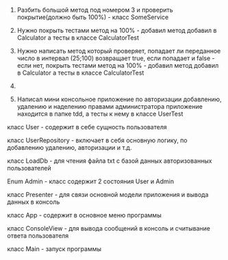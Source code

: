1) Разбить большой метод под номером 3 и проверить покрытие(должно быть 100%) - класс SomeService

2) Нужно покрыть тестами метод на 100% - добавил метод добавил в Calculator а тесты в классе CalculatorTest

3) Нужно написать метод который проверяет, попадает ли переданное число в интервал (25;100) возвращает true,
если попадает и false - если нет, покрыть тестами метод на 100% - добавил метод добавил в Calculator а тесты
в классе CalculatorTest
4)
5) Написал мини консольное приложение по авторизации добавлению, удалению и наделению правами администратора
приложение находится в папке tdd, а тесты к нему в классе UserTest

класс User - содержит в себе сущность пользователя

класс UserRepository - включает в себя основную логику, по добавлению удалению, авторизации и т.д.

класс LoadDb - для чтения файла txt с базой данных авторизованных пользователей

Enum Admin - класс содержит 2 состояния User и Admin

класс Presenter - для связи основной модели приложения и вывода данных в консоль

класс App - содержит в основное меню программы

класс ConsoleView - для вывода сообщений в консоль и считывание ответа пользователя

класс Main - запуск программы